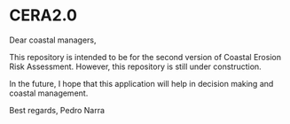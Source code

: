 # CERA2.0
Dear coastal managers,

This repository is intended to be for the second version of Coastal Erosion Risk Assessment. 
However, this repository is still under construction.
 
In the future, I hope that this application will help in decision making and coastal management.

Best regards,
Pedro Narra
